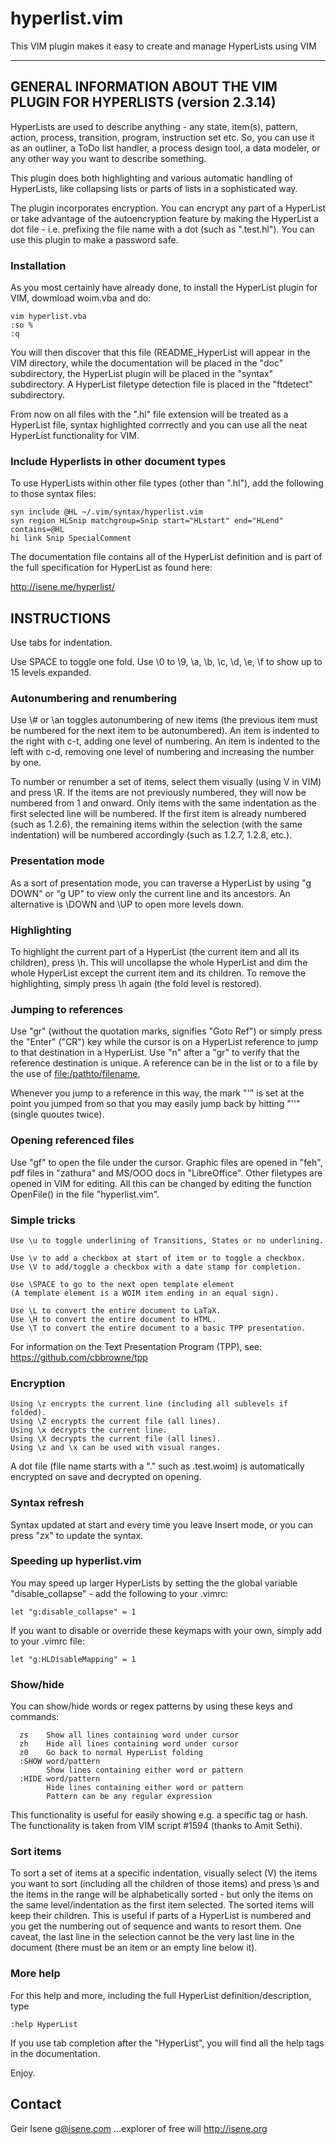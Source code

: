 # hyperlist.vim
This VIM plugin makes it easy to create and manage HyperLists using VIM

---------------------------------------------------------------------------

## GENERAL INFORMATION ABOUT THE VIM PLUGIN FOR HYPERLISTS (version 2.3.14)

HyperLists are used to describe anything - any state, item(s), pattern,
action, process, transition, program, instruction set etc. So, you can use
it as an outliner, a ToDo list handler, a process design tool, a data
modeler, or any other way you want to describe something.

This plugin does both highlighting and various automatic handling of
HyperLists, like collapsing lists or parts of lists in a sophisticated
way.

The plugin incorporates encryption. You can encrypt any part of a
HyperList or take advantage of the autoencryption feature by making the
HyperList a dot file - i.e. prefixing the file name with a dot (such as
".test.hl"). You can use this plugin to make a password safe.

### Installation
As you most certainly have already done, to install the HyperList plugin
for VIM, dowmload woim.vba and do:

```
vim hyperlist.vba
:so %
:q
```

You will then discover that this file (README_HyperList will appear in the
VIM directory, while the documentation will be placed in the "doc"
subdirectory, the HyperList plugin will be placed in the "syntax"
subdirectory.  A HyperList filetype detection file is placed in the
"ftdetect" subdirectory.

From now on all files with the ".hl" file extension will be treated as a
HyperList file, syntax highlighted corrrectly and you can use all the neat
HyperList functionality for VIM.

### Include Hyperlists in other document types
To use HyperLists within other file types (other than ".hl"), add the
following to those syntax files:

```
syn include @HL ~/.vim/syntax/hyperlist.vim
syn region HLSnip matchgroup=Snip start="HLstart" end="HLend" contains=@HL
hi link Snip SpecialComment
```

The documentation file contains all of the HyperList definition and is
part of the full specification for HyperList as found here:

  http://isene.me/hyperlist/


## INSTRUCTIONS
Use tabs for indentation.

Use SPACE to toggle one fold.
Use \0 to \9, \a, \b, \c, \d, \e, \f to show up to 15 levels expanded.

### Autonumbering and renumbering
Use \\# or \an toggles autonumbering of new items (the previous
item must be numbered for the next item to be autonumbered). An item is
indented to the right with c-t, adding one level of numbering. An item
is indented to the left with c-d, removing one level of numbering and
increasing the number by one.

To number or renumber a set of items, select them visually (using V in VIM)
and press \R. If the items are not previously numbered, they will now
be numbered from 1 and onward. Only items with the same indentation as the
first selected line will be numbered. If the first item is already numbered
(such as 1.2.6), the remaining items within the selection (with the same
indentation) will be numbered accordingly (such as 1.2.7, 1.2.8, etc.).

### Presentation mode
As a sort of presentation mode, you can traverse a HyperList by using
"g DOWN" or "g UP" to view only the current line and its ancestors.
An alternative is \DOWN and \UP to open more levels down.

### Highlighting
To highlight the current part of a HyperList (the current item and all its
children), press \h. This will uncollapse the whole HyperList and dim
the whole HyperList except the current item and its children. To remove the
highlighting, simply press \h again (the fold level is restored).

### Jumping to references
Use "gr" (without the quotation marks, signifies "Goto Ref") or simply
press the "Enter" ("CR") key while the cursor is on a HyperList
reference to jump to that destination in a HyperList. Use "n" after a "gr"
to verify that the reference destination is unique. A reference can be in
the list or to a file by the use of <file:/pathto/filename>,

Whenever you jump to a reference in this way, the mark "'" is set at the
point you jumped from so that you may easily jump back by hitting "''"
(single quoutes twice). 

### Opening referenced files
Use "gf" to open the file under the cursor. Graphic files are opened in
"feh", pdf files in "zathura" and MS/OOO docs in "LibreOffice". Other
filetypes are opened in VIM for editing. All this can be changed by
editing the function OpenFile() in the file "hyperlist.vim".

### Simple tricks
```
Use \u to toggle underlining of Transitions, States or no underlining.

Use \v to add a checkbox at start of item or to toggle a checkbox.
Use \V to add/toggle a checkbox with a date stamp for completion.

Use \SPACE to go to the next open template element
(A template element is a WOIM item ending in an equal sign).

Use \L to convert the entire document to LaTaX.
Use \H to convert the entire document to HTML.
Use \T to convert the entire document to a basic TPP presentation.
```

For information on the Text Presentation Program (TPP), see: 
https://github.com/cbbrowne/tpp

### Encryption
```
Using \z encrypts the current line (including all sublevels if folded).
Using \Z encrypts the current file (all lines).
Using \x decrypts the current line.
Using \X decrypts the current file (all lines).
Using \z and \x can be used with visual ranges.
```

A dot file (file name starts with a "." such as .test.woim) is
automatically encrypted on save and decrypted on opening.

### Syntax refresh

Syntax updated at start and every time you leave Insert mode, or you can
press "zx" to update the syntax. 

### Speeding up hyperlist.vim

You may speed up larger HyperLists by setting the the global variable
"disable_collapse" - add the following to your .vimrc:

  `let "g:disable_collapse" = 1`

If you want to disable or override these keymaps with your own, simply add
to your .vimrc file:

  `let "g:HLDisableMapping" = 1`

### Show/hide
You can show/hide words or regex patterns by using these keys and commands:
```
  zs    Show all lines containing word under cursor
  zh    Hide all lines containing word under cursor
  z0    Go back to normal HyperList folding
  :SHOW word/pattern
        Show lines containing either word or pattern
  :HIDE word/pattern
        Hide lines containing either word or pattern
        Pattern can be any regular expression
```

This functionality is useful for easily showing e.g. a specific tag or hash.
The functionality is taken from VIM script #1594 (thanks to Amit Sethi).

### Sort items
To sort a set of items at a specific indentation, visually select (V) the
items you want to sort (including all the children of those items) and press \s 
and the items in the range will be alphabetically sorted - but only
the items on the same level/indentation as the first item selected. The sorted
items will keep their children. This is useful if parts of a HyperList is 
numbered and you get the numbering out of sequence and wants to resort them.
One caveat, the last line in the selection cannot be the very last line in
the document (there must be an item or an empty line below it).

### More help
For this help and more, including the full HyperList definition/description, type 

  `:help HyperList`

If you use tab completion after the "HyperList", you will find all the help
tags in the documentation.


Enjoy.

## Contact

Geir Isene <g@isene.com>
...explorer of free will
   http://isene.org
